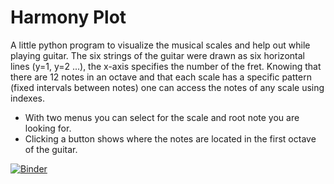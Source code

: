 # Harmony Plot

A little python program to visualize the musical scales and help out while playing guitar. 
The six strings of the guitar were drawn as six horizontal lines (y=1, y=2 ...), the x-axis specifies the number of the fret.
Knowing that there are 12 notes in an octave and that each scale has a specific pattern (fixed intervals between notes) one can access the notes of any scale using indexes.
- With two menus you can select for the scale and root note you are looking for. 
- Clicking a button shows where the notes are located in the first octave of the guitar. 


[![Binder](https://mybinder.org/badge_logo.svg)](https://mybinder.org/v2/gh/diegopenilla/Harmonia/master)

